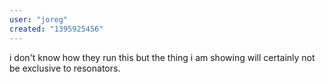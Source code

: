 ```yaml
---
user: "joreg"
created: "1395925456"
---
```


i don't know how they run this but the thing i am showing will certainly not be exclusive to resonators. 
